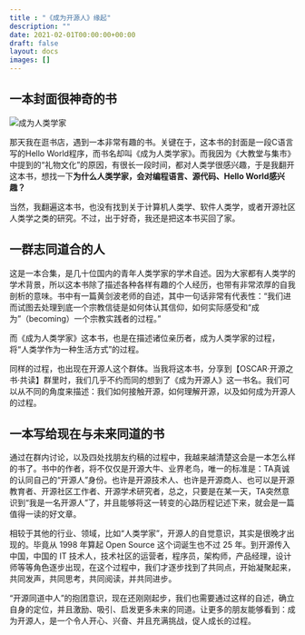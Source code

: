 ```yaml
---
title : "《成为开源人》缘起"
description: ""
date: 2021-02-01T00:00:00+00:00
draft: false
layout: docs
images: []
---
```


## 一本封面很神奇的书

![成为人类学家](/become-an-open-source-person/images/s33720354.jpg)

那天我在逛书店，遇到一本非常有趣的书。关键在于，这本书的封面是一段C语言写的Hello World程序，而书名却叫《成为人类学家》。而我因为《大教堂与集市》中提到的“礼物文化”的原因，有很长一段时间，都对人类学很感兴趣，于是我翻开这本书，想找一下**为什么人类学家，会对编程语言、源代码、Hello World感兴趣？**

当然，我翻遍这本书，也没有找到关于计算机人类学、软件人类学，或者开源社区人类学之类的研究。不过，出于好奇，我还是把这本书买回了家。


## 一群志同道合的人

这是一本合集，是几十位国内的青年人类学家的学术自述。因为大家都有人类学的学术背景，所以这本书除了描述各种各样有趣的个人经历，也带有非常浓厚的自我剖析的意味。书中有一篇黄剑波老师的自述，其中一句话非常有代表性：“我们进而试图去处理到底一个宗教信徒是如何体认其信仰，如何实际感受和“成为”（becoming）一个宗教实践者的过程。”

而《成为人类学家》这本书，也是在描述诸位亲历者，成为人类学家的过程，将“人类学作为一种生活方式”的过程。

同样的过程，也出现在开源人这个群体。当我将这本书，分享到【OSCAR·开源之书·共读】群里时，我们几乎不约而同的想到了《成为开源人》这一书名。我们可以从不同的角度来描述：我们如何接触开源，如何理解开源，以及如何成为开源人的过程。

## 一本写给现在与未来同道的书

通过在群内讨论，以及四处找朋友约稿的过程中，我越来越清楚这会是一本怎么样的书了。书中的作者，将不仅仅是开源大牛、业界老鸟，唯一的标准是：TA真诚的认同自己的“开源人”身份。也许是开源技术人、也许是开源商人、也可以是开源教育者、开源社区工作者、开源学术研究者，总之，只要是在某一天，TA突然意识到“我是一名开源人”了，并且能够将这一转变的心路历程记述下来，就会是一篇值得一读的好文章。

相较于其他的行业、领域，比如“人类学家”，开源人的自觉意识，其实是很晚才出现的。毕竟从 1998 年算起 Open Source 这个词诞生也不过 25 年。到开源传入中国，中国的 IT 技术人，技术社区的运营者，程序员，架构师，产品经理，设计师等等角色逐步出现，在这个过程中，我们才逐步找到了共同点，开始凝聚起来，共同发声，共同思考，共同阅读，并共同进步。

“开源同道中人”的抱团意识，现在还刚刚起步，我们也需要通过这样的自述，确立自身的定位，并且激励、吸引、启发更多未来的同道。让更多的朋友能够看到：成为开源人，是一个令人开心、兴奋、并且充满挑战，促人成长的过程。